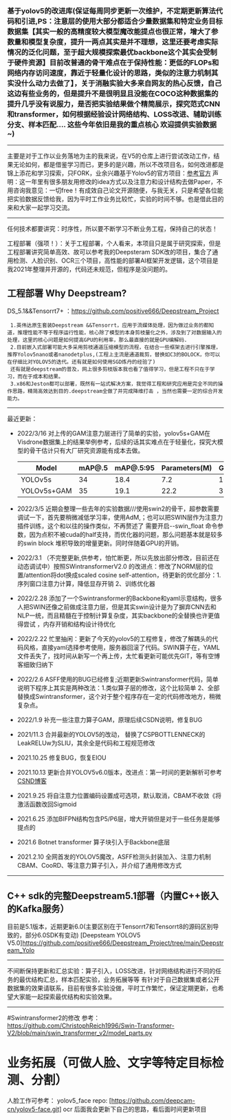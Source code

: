 ### 基于yolov5的改进库(保证每周同步更新一次维护，不定期更新算法代码和引进,PS：注意层的使用大部分都适合少量数据集和特定业务目标数据集【其实一般的高精度较大模型魔改能提点也很正常，增大了参数量和模型复杂度，提升一两点其实是并不理想，这里还要考虑实际情况的泛化问题，至于超大规模探索最优backbone这个其实会受制于硬件资源】目前改普通的骨干难点在于保持性能：更低的FLOPs和网络内存访问速度，靠近于轻量化设计的思路，类似的注意力机制其实没什么动力去做了】，关于消融实验大多来自网友的热心反馈，自己这边有些业务的，但是提升不是很明显且没能在COCO这种数据集的提升几乎没有说服力，是否把实验结果做个精简展示，探究范式CNN和transformer，如何根据经验设计网络结构、LOSS改进、辅助训练分支、样本匹配.... 这些今年依旧是我的重点核心 欢迎提供实验数据~)

***
主要是对于工作以业务落地为主的我来说，在V5的仓库上进行尝试改动工作，结果无论如何，都是借鉴学习而已，更多的是兴趣，所以不改项目名，如何改进都是锦上添花和学习探索，只FORK，业余兴趣基于Yolov5的官方项目：[参考官方](https://github.com/ultralytics/yolov5) 
声明：这一年里有很多朋友用修改的idea方式以及注意力和设计结构去做Paper，不用咨询我意见：一切free！有成效自己论文开源随便，与我无关，只是希望各位能把实验数据反馈给我，因为平时工作业务比较忙，实验的时间不够。也是借此目的来和大家一起学习交流。
***
任何技术都要讲究：时序性，所以要不断学习不断业务工程，保持自己的状态！

工程部署（强项！）：关于工程部署，个人看来，本项目只是属于研究探索，但是工程部署讲究简单高效、故可以参考我的Deepsteram SDK改的项目，集合了通用检测、人脸识别、OCR三个项目，高性能的部署AI框架开发逻辑，这个项目是我2021年整理并开源的，代码还未规范，但程序是没问题的。
##  工程部署 Why Deepstream?  
 DS_5.1&&Tensorrt7+ ：https://github.com/positive666/Deepstream_Project

     1.英伟达原生套装Deepstream &&Tensorrt，应用于流媒体处理，因为做过业务的都知道，推理性能不等于程序运行性能，核心除了模型的本身剪枝量化之外，涉及到了对数据输入的处理，这里的核心问题是如何提高GPU的利用率，那么最直接的就是GPU编解码.
	 2.目前嵌入式部署可能大多采用剪枝通道压缩模型的流程，在结合一些框架去进行引擎推理，推荐Yolov5nano或者nanodetplus,(工程上主流是通道裁剪，替换如C3的BOLOCK，你可以在仔细比对YOLOV5的迭代。还有就是如何使用SGD炼丹的经验了)
	 还有就是deepstream的普及，网上很多剪枝版本我也看了值得学习，但是工程不只在于学习，而在于成本和结果。
	 3.x86和Jeston都可以部署，既然有一站式解决方案，我觉得工程和研究应用是完全不同的操作思路，精简高效达到目的.deepstream全做了并完成降维打击 ，当然也需要一定的综合开发能力。
***
最近更新：
- 2022/3/16   对上传的GAM注意力层进行了简单的实验，yolov5s+GAM在Visdrone数据集上的结果举例参考，后续的话其实难点在于轻量化，探究大模型的骨干估计只有大厂研究资源能有成本去做。
							
	|   Model     | mAP@.5 | mAP@.5:95 | Parameters(M) | GFLOPs |
	| --------    | ------ |  ------   | -------------  | ------ |
	| YOLOv5s     |   34   |  18.4     |     7.2       | 16.5   |
	| YOLOv5s+GAM |   35   |  19.1     |     22.2        | 36.9   |
							

- 2022/3/5   近期会整理一些去年的实验数据///使用swin2的骨干，超参数需要调试一下，首先要稍微减低学习率，使用AdM,；也可以把SWIN层作为注意力插件训练，这个和以往的操作类似，不再赘述了 需要开启--swin_float   命令参数，因为点积不被cuda的half支持，而优化器的问题，那么问题基本就是较多的swin block 堆积导致的增量更新。同时伴随着GPU的开销。 
- 2022/3.1   （不完整更新,供参考，怕忙断更，所以先放出部分修改，目前还在动态调试中）按照SWintransformerV2.0 的改进点：修改了NORM层的位置/attention将dot换成scaled cosine self-attention，待更新的优化部分：1.序列窗口注意力计算，降低显存开销 2、训练优化器
- 2022/2.28  添加了一个Swintransformer的Backbone和yaml示意结构，很多人把SWIN还像之前做成注意力层，但是其实swin设计是为了摒弃CNN去和NLP一统，而且精髓在于控制计算复杂度，其实backbone的全替换也许更值得尝试 ，内存开销和结构设计待优化
- 2022/2.22  忙里抽闲：更新了今天的yolov5的工程修复，修改了解耦头的代码风格，直接yaml选择参考使用，服务器回滚了代码。SWIN算子在，YAML文件丢失了，找时间从新写一个再上传，太忙看更新可能优先GIT，等有空博客细致归纳下
- 2022/2.6   ASFF使用的BUG已经修复;近期更新Swintransformer代码，简单说明下程序上其实是两种改法：1.类似算子层的修改，这个比较简单 2、全部替换成Swintransformer，这个对于整个程序存在一定的代码修改地方，稍微复杂点。
- 2022/1.9   补充一些注意力算子GAM，原理后续CSDN说明，修复BUG
- 2021/11.3  合并最新的YOLOV5的改动， 替换了CSPBOTTLENNECK的LeakRELUw为SLIU，其余全是代码和工程规范修改
- 2021.10.25 修复BUG，恢复EIOU
- 2021.10.13 更新合并YOLOV5v6.0版本，改进点：第一时间的更新解析可参考[CSND博客](https://blog.csdn.net/weixin_44119362/article/details/120748319?spm=1001.2014.3001.5501)
- 2021.9.25  将自注意力位置编码设置成可选项，默认取消，CBAM不收敛《将激活函数改回Sigmoid
- 2021.6.25  添加BIFPN结构包含P5/P6层，增大开销但是对于一些任务是能够提点的
- 2021.6     Botnet transformer 算子块引入于Backbone底层
- 2021.2.10  全网首发的YOLOV5魔改，ASFF检测头封装加入、注意力机制CBAM、CooRD、等注意力算子引入，并介绍了通用修改方式
***


   
## C++ sdk的完整Deepstream5.1部署（内置C++嵌入的Kafka服务） 
  目前是5.1版本，近期更新6.0(主要区别在于Tensorrt7和Tensorrt8的源码区别导致的，部分6.0SDK有变动)
  [Deepsteam YOLOV5 V5.0]https://github.com/positive666/Deepstream_Project/tree/main/Deepstream_Yolo 

***
   
   不间断保持更新和汇总实验：算子引入，LOSS改进，针对网络结构进行不同的任务的最优结构汇总，样本匹配实验，业务拓展等等
   有针对于自己数据集或者公开数据集的效果请联系，目前有很多实验没做，平时工作繁忙，保证定期更新，也希望大家能一起探索最优结构和实验效果。
   
***





#Swintransformer2的修改 
参考：https://github.com/ChristophReich1996/Swin-Transformer-V2/blob/main/swin_transformer_v2/model_parts.py

# 业务拓展（可做人脸、文字等特定目标检测、分割）

人脸工作可参考： yolov5_face repo: [https://github.com/deepcam-cn/yolov5-face.git]
ocr 后面我会更新下自己的思路，看后面时间更新项目
